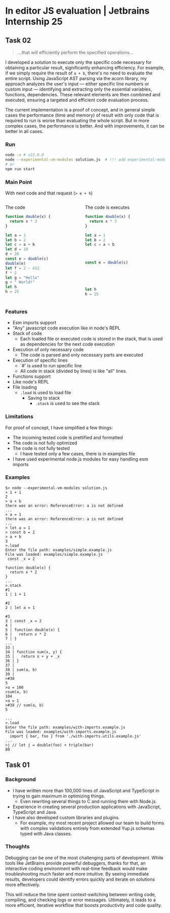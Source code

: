 # In editor JS evaluation | Jetbrains Internship 25

## Task 02

> ...that will efficiently perform the specified operations...

I developed a solution to execute only the specific code necessary for obtaining a particular result, significantly
enhancing efficiency. For example, if we simply require the result of `a + b`, there's no need to evaluate the entire
script. Using JavaScript AST parsing via the acorn library, my approach analyzes the user's input — either specific line
numbers or custom input — identifying and extracting only the essential variables, functions, dependencies. These
relevant elements are then combined and executed, ensuring a targeted and efficient code evaluation
process.

The current implementation is a proof of concept, and in general simple cases the performance (time and memory) of
result with only code that is required to run is worse than evaluating the whole script. But in more complex cases, the
performance is better. And with improvements, it can be better in all cases.

### Run

```bash
node -v # v23.0.0
node --experimental-vm-modules solution.js  # !!! add experimental-modules flag
# or
npm run start
```

### Main Point

With next code and that request (`> e + h`)

<div style="display:flex">
<div style="flex:50%">

The code

```javascript
function double(x) {
  return x * 3
}

let a = 1
let b = 2
let c = a + b
let d = 10
d + 20
const e = double(c)
double(e)
let f = 2 - 412
f * 2
let g = "Hello"
g + " World!"
let h
h = 25
```

</div>
<div style="flex:50%">

The code is executes

```javascript
function double(x) {
  return x * 3
}

let a = 1
let b = 2
let c = a + b



const e = double(c)





let h
h = 25
```
  
</div>
</div>


### Features

- Esm imports support
- "Any" javascript code execution like in node's REPL
- Stack of code
  - Each loaded file or executed code is stored in the stack, that is used as dependencies for the next code execution
- Execution of only necessary code
  - The code is parsed and only necessary parts are executed
- Execution of specific lines
  - `#<number>' is used to run specific line
  - All code in stack (divided by lines) is like "all" lines.
- Functions support
- Like node's REPL
- File loading
  - `.load` is used to load file
    - Saving to stack
      - `.stack` is used to see the stack

### Limitations

For proof of concept, I have simplified a few things:

- The incoming tested code is prettified and formatted
- The code is not fully optimized
- The code is not fully tested
  - I have tested only a few cases, there is in examples file
- I have used experimental node.js modules for easy handling esm imports

### Examples

```terminal
$> node --experimental-vm-modules solution.js
> 1 + 1
2
> a + b
there was an error: ReferenceError: a is not defined
...
> a = 1
there was an error: ReferenceError: a is not defined
...
> let a = 1
> const b = 2
> a + b
3
>.load
Enter the file path: examples/simple.example.js
File was loaded: examples/simple.example.js
 const _x = 2

function double(x) {
  return x * 2
} 
...
>.stack
#1
1 | 1 + 1

#2
2 | let a = 1

#3
3 | const _x = 2
4 |
5 | function double(x) {
6 |   return x * 2
7 | }
...
33 |
34 | function sum(x, y) {
35 |   return x + y + _x
36 | }
37 |
38 | sum(a, b)
39 |
>#38
5
>a = 100
>sum(a, b)
104
>a = 1
>#38 // sum(a, b)
5
```

```terminal
...
>.load
Enter the file path: examples/with-imports.example.js
File was loaded: examples/with-imports.example.js
  import { bar, foo } from './with-imports.utils.example.js'
...
>j // let j = double(foo) + triple(bar)
80
```

## Task 01

### Background

- I have written more than 100,000 lines of JavaScript and TypeScript in trying to gain maximum in optimizing things.
  - Even rewriting several things to C and running them with Node.js.
- Experience in creating several production applications with JavaScript, TypeScript and Java.
- I have also developed custom libraries and plugins.
  - For example, my most recent project allowed our team to build forms with complex validations entirely from extended
    Yup.js schemas typed with Java classes.

### Thoughts

Debugging can be one of the most challenging parts of development. While tools like JetBrains provide powerful
debuggers, thanks for that, an interactive coding environment with real-time feedback would make troubleshooting much
faster and more intuitive. By seeing immediate results, developers could identify errors quickly and iterate on
solutions more effectively.

This will reduce the time spent context-switching between writing code, compiling, and checking logs or error messages.
Ultimately, it leads to a more efficient, iterative workflow that boosts productivity and code quality.
